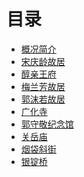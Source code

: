 # 目录

- [概况简介](./README.md)
- [宋庆龄故居]()
- [醇亲王府]()
- [梅兰芳故居]()
- [郭沫若故居]()
- [广化寺]()
- [郭守敬纪念馆]()
- [关岳庙]()
- [烟袋斜街]()
- [银锭桥]()
